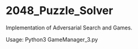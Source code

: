# 2048_Puzzle_Solver
Implementation of Adversarial Search and Games.

Usage: Python3 GameManager_3.py
